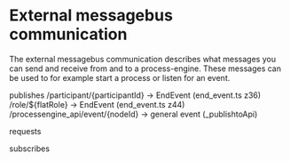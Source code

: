 # External messagebus communication

The external messagebus communication describes what messages you can send and receive from and to
a process-engine. These messages can be used to for example start a process or listen for an event.

publishes
/participant/{participantId} -> EndEvent (end_event.ts z36)
/role/${flatRole} -> EndEvent (end_event.ts z44)
/processengine_api/event/{nodeId} -> general event (\_publishtoApi)

requests


subscribes
